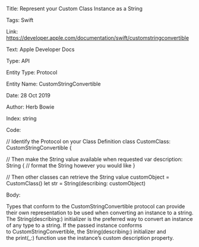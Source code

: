 Title:  Represent your Custom Class Instance as a String

Tags:   Swift

Link:   https://developer.apple.com/documentation/swift/customstringconvertible

Text:   Apple Developer Docs

Type:   API

Entity Type: Protocol

Entity Name: CustomStringConvertible

Date:   28 Oct 2019

Author: Herb Bowie

Index: string

Code: 

// Identify the Protocol on your Class Definition
class CustomClass: CustomStringConvertible {

// Then make the String value available when requested
var description: String {
	// format the String however you would like
}

// Then other classes can retrieve the String value
customObject = CustomClass()
let str = String(describing: customObject)

Body: 

Types that conform to the CustomStringConvertible protocol can provide their own representation to be used when converting an instance to a string. The String(describing:) initializer is the preferred way to convert an instance of any type to a string. If the passed instance conforms to CustomStringConvertible, the String(describing:) initializer and the print(_:) function use the instance’s custom description property.
